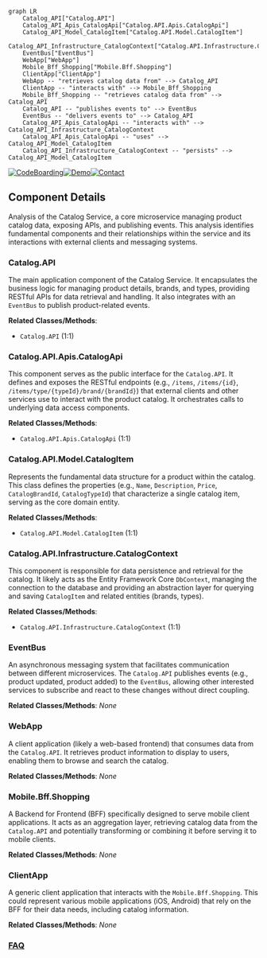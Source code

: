 ```mermaid
graph LR
    Catalog_API["Catalog.API"]
    Catalog_API_Apis_CatalogApi["Catalog.API.Apis.CatalogApi"]
    Catalog_API_Model_CatalogItem["Catalog.API.Model.CatalogItem"]
    Catalog_API_Infrastructure_CatalogContext["Catalog.API.Infrastructure.CatalogContext"]
    EventBus["EventBus"]
    WebApp["WebApp"]
    Mobile_Bff_Shopping["Mobile.Bff.Shopping"]
    ClientApp["ClientApp"]
    WebApp -- "retrieves catalog data from" --> Catalog_API
    ClientApp -- "interacts with" --> Mobile_Bff_Shopping
    Mobile_Bff_Shopping -- "retrieves catalog data from" --> Catalog_API
    Catalog_API -- "publishes events to" --> EventBus
    EventBus -- "delivers events to" --> Catalog_API
    Catalog_API_Apis_CatalogApi -- "interacts with" --> Catalog_API_Infrastructure_CatalogContext
    Catalog_API_Apis_CatalogApi -- "uses" --> Catalog_API_Model_CatalogItem
    Catalog_API_Infrastructure_CatalogContext -- "persists" --> Catalog_API_Model_CatalogItem
```
[![CodeBoarding](https://img.shields.io/badge/Generated%20by-CodeBoarding-9cf?style=flat-square)](https://github.com/CodeBoarding/CodeBoarding)[![Demo](https://img.shields.io/badge/Try%20our-Demo-blue?style=flat-square)](https://www.codeboarding.org/demo)[![Contact](https://img.shields.io/badge/Contact%20us%20-%20contact@codeboarding.org-lightgrey?style=flat-square)](mailto:contact@codeboarding.org)

## Component Details

Analysis of the Catalog Service, a core microservice managing product catalog data, exposing APIs, and publishing events. This analysis identifies fundamental components and their relationships within the service and its interactions with external clients and messaging systems.

### Catalog.API
The main application component of the Catalog Service. It encapsulates the business logic for managing product details, brands, and types, providing RESTful APIs for data retrieval and handling. It also integrates with an `EventBus` to publish product-related events.


**Related Classes/Methods**:

- `Catalog.API` (1:1)


### Catalog.API.Apis.CatalogApi
This component serves as the public interface for the `Catalog.API`. It defines and exposes the RESTful endpoints (e.g., `/items`, `/items/{id}`, `/items/type/{typeId}/brand/{brandId}`) that external clients and other services use to interact with the product catalog. It orchestrates calls to underlying data access components.


**Related Classes/Methods**:

- `Catalog.API.Apis.CatalogApi` (1:1)


### Catalog.API.Model.CatalogItem
Represents the fundamental data structure for a product within the catalog. This class defines the properties (e.g., `Name`, `Description`, `Price`, `CatalogBrandId`, `CatalogTypeId`) that characterize a single catalog item, serving as the core domain entity.


**Related Classes/Methods**:

- `Catalog.API.Model.CatalogItem` (1:1)


### Catalog.API.Infrastructure.CatalogContext
This component is responsible for data persistence and retrieval for the catalog. It likely acts as the Entity Framework Core `DbContext`, managing the connection to the database and providing an abstraction layer for querying and saving `CatalogItem` and related entities (brands, types).


**Related Classes/Methods**:

- `Catalog.API.Infrastructure.CatalogContext` (1:1)


### EventBus
An asynchronous messaging system that facilitates communication between different microservices. The `Catalog.API` publishes events (e.g., product updated, product added) to the `EventBus`, allowing other interested services to subscribe and react to these changes without direct coupling.


**Related Classes/Methods**: _None_

### WebApp
A client application (likely a web-based frontend) that consumes data from the `Catalog.API`. It retrieves product information to display to users, enabling them to browse and search the catalog.


**Related Classes/Methods**: _None_

### Mobile.Bff.Shopping
A Backend for Frontend (BFF) specifically designed to serve mobile client applications. It acts as an aggregation layer, retrieving catalog data from the `Catalog.API` and potentially transforming or combining it before serving it to mobile clients.


**Related Classes/Methods**: _None_

### ClientApp
A generic client application that interacts with the `Mobile.Bff.Shopping`. This could represent various mobile applications (iOS, Android) that rely on the BFF for their data needs, including catalog information.


**Related Classes/Methods**: _None_



### [FAQ](https://github.com/CodeBoarding/GeneratedOnBoardings/tree/main?tab=readme-ov-file#faq)